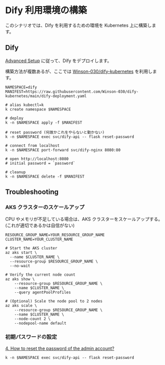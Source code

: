# Dify 利用環境の構築

このシナリオでは、Dify を利用するための環境を Kubernetes 上に構築します。

## Dify

[Advanced Setup](https://github.com/langgenius/dify?tab=readme-ov-file#advanced-setup) に従って、Dify をデプロイします。

構築方法が複数あるが、ここでは [Winson-030/dify-kubernetes](https://github.com/Winson-030/dify-kubernetes) を利用します。

```shell
NAMESPACE=dify
MANIFEST=https://raw.githubusercontent.com/Winson-030/dify-kubernetes/main/dify-deployment.yaml

# alias kubectl=k
k create namespace $NAMESPACE

# deploy
k -n $NAMESPACE apply -f $MANIFEST

# reset password (何故かこれをやらないと動かない)
k -n $NAMESPACE exec svc/dify-api -- flask reset-password

# connect from localhost
k -n $NAMESPACE port-forward svc/dify-nginx 8080:80

# open http://localhost:8080
# initial password = `password`

# cleanup
k -n $NAMESPACE delete -f $MANIFEST
```

## Troubleshooting

### AKS クラスターのスケールアップ

CPU やメモリが不足している場合は、AKS クラスターをスケールアップする。
(これが適切であるかは自信がない)

```shell
RESOURCE_GROUP_NAME=YOUR_RESOURCE_GROUP_NAME
CLUSTER_NAME=YOUR_CLUSTER_NAME

# Start the AKS cluster
az aks start \
  --name $CLUSTER_NAME \
  --resource-group $RESOURCE_GROUP_NAME \
  --no-wait

# Verify the current node count
az aks show \
    --resource-group $RESOURCE_GROUP_NAME \
    --name $CLUSTER_NAME \
    --query agentPoolProfiles

# (Optional) Scale the node pool to 2 nodes
az aks scale \
    --resource-group $RESOURCE_GROUP_NAME \
    --name $CLUSTER_NAME \
    --node-count 2 \
    --nodepool-name default
```

### 初期パスワードの設定

[4. How to reset the password of the admin account?](https://docs.dify.ai/getting-started/install-self-hosted/faqs#id-4.-how-to-reset-the-password-of-the-admin-account)

```shell
k -n $NAMESPACE exec svc/dify-api -- flask reset-password
```
